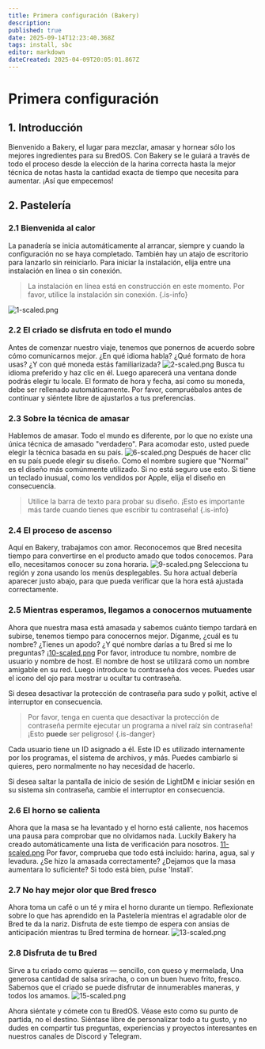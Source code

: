 ```yaml
---
title: Primera configuración (Bakery)
description:
published: true
date: 2025-09-14T12:23:40.368Z
tags: install, sbc
editor: markdown
dateCreated: 2025-04-09T20:05:01.867Z
---
```


# Primera configuración

## 1. Introducción

Bienvenido a Bakery, el lugar para mezclar, amasar y hornear sólo los mejores ingredientes para su BredOS. Con Bakery se le guiará a través de todo el proceso desde la elección de la harina correcta hasta la mejor técnica de notas hasta la cantidad exacta de tiempo que necesita para aumentar. ¡Así que empecemos!

## 2. Pastelería

### 2.1 Bienvenida al calor

La panadería se inicia automáticamente al arrancar, siempre y cuando la configuración no se haya completado. También hay un atajo de escritorio para lanzarlo sin reiniciarlo. Para iniciar la instalación, elija entre una instalación en línea o sin conexión.

> La instalación en línea está en construcción en este momento. Por favor, utilice la instalación sin conexión.
> {.is-info}

![1-scaled.png](/first-setup/1-scaled.png)

### 2.2 El criado se disfruta en todo el mundo

Antes de comenzar nuestro viaje, tenemos que ponernos de acuerdo sobre cómo comunicarnos mejor. ¿En qué idioma habla? ¿Qué formato de hora usas? ¿Y con qué moneda estás familiarizada?
![2-scaled.png](/first-setup/2-scaled.png)
Busca tu idioma preferido y haz clic en él. Luego aparecerá una ventana donde podrás elegir tu locale. El formato de hora y fecha, así como su moneda, debe ser rellenado automáticamente. Por favor, compruébalos antes de continuar y siéntete libre de ajustarlos a tus preferencias.

### 2.3 Sobre la técnica de amasar

Hablemos de amasar. Todo el mundo es diferente, por lo que no existe una única técnica de amasado "verdadero". Para acomodar esto, usted puede elegir la técnica basada en su país.
![6-scaled.png](/first-setup/6-scaled.png)
Después de hacer clic en su país puede elegir su diseño. Como el nombre sugiere que "Normal" es el diseño más comúnmente utilizado. Si no está seguro use esto. Si tiene un teclado inusual, como los vendidos por Apple, elija el diseño en consecuencia.

> Utilice la barra de texto para probar su diseño. ¡Esto es importante más tarde cuando tienes que escribir tu contraseña!
> {.is-info}

### 2.4 El proceso de ascenso

Aquí en Bakery, trabajamos con amor. Reconocemos que Bred necesita tiempo para convertirse en el producto amado que todos conocemos. Para ello, necesitamos conocer su zona horaria.
![9-scaled.png](/first-setup/9-scaled.png)
Selecciona tu región y zona usando los menús desplegables. Su hora actual debería aparecer justo abajo, para que pueda verificar que la hora está ajustada correctamente.

### 2.5 Mientras esperamos, llegamos a conocernos mutuamente

Ahora que nuestra masa está amasada y sabemos cuánto tiempo tardará en subirse, tenemos tiempo para conocernos mejor. Díganme, ¿cuál es tu nombre? ¿Tienes un apodo? ¿Y qué nombre darías a tu Bred si me lo preguntas?
¡[10-scaled.png](/first-setup/10-scaled.png)
Por favor, introduce tu nombre, nombre de usuario y nombre de host. El nombre de host se utilizará como un nombre amigable en su red. Luego introduce tu contraseña dos veces. Puedes usar el icono del ojo para mostrar u ocultar tu contraseña.

Si desea desactivar la protección de contraseña para sudo y polkit, active el interruptor en consecuencia.

> Por favor, tenga en cuenta que desactivar la protección de contraseña permite ejecutar un programa a nivel raíz sin contraseña! ¡Esto **puede** ser peligroso!
> {.is-danger}

Cada usuario tiene un ID asignado a él. Este ID es utilizado internamente por los programas, el sistema de archivos, y más. Puedes cambiarlo si quieres, pero normalmente no hay necesidad de hacerlo.

Si desea saltar la pantalla de inicio de sesión de LightDM e iniciar sesión en su sistema sin contraseña, cambie el interruptor en consecuencia.

### 2.6 El horno se calienta

Ahora que la masa se ha levantado y el horno está caliente, nos hacemos una pausa para comprobar que no olvidamos nada. Luckily Bakery ha creado automáticamente una lista de verificación para nosotros.
[11-scaled.png](/first-setup/11-scaled.png)
Por favor, comprueba que todo está incluido: harina, agua, sal y levadura. ¿Se hizo la amasada correctamente? ¿Dejamos que la masa aumentara lo suficiente? Si todo está bien, pulse 'Install'.

### 2.7 No hay mejor olor que Bred fresco

Ahora toma un café o un té y mira el horno durante un tiempo. Reflexionate sobre lo que has aprendido en la Pastelería mientras el agradable olor de Bred te da la nariz. Disfruta de este tiempo de espera con ansias de anticipación mientras tu Bred termina de hornear.
![13-scaled.png](/first-setup/13-scaled.png)

### 2.8 Disfruta de tu Bred

Sirve a tu criado como quieras — sencillo, con queso y mermelada, Una generosa cantidad de salsa sriracha, o con un buen huevo frito, fresco. Sabemos que el criado se puede disfrutar de innumerables maneras, y todos los amamos.
![15-scaled.png](/first-setup/15-scaled.png)

Ahora siéntate y cómete con tu BredOS. Véase esto como su punto de partida, no el destino. Siéntase libre de personalizar todo a tu gusto, y no dudes en compartir tus preguntas, experiencias y proyectos interesantes en nuestros canales de Discord y Telegram.